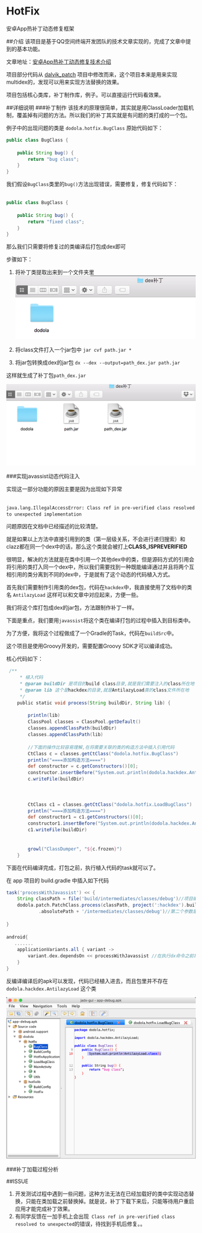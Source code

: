 # HotFix
安卓App热补丁动态修复框架

##介绍
该项目是基于QQ空间终端开发团队的技术文章实现的，完成了文章中提到的基本功能。

文章地址：[安卓App热补丁动态修复技术介绍](http://zhuanlan.zhihu.com/magilu/20308548)

项目部分代码从 [dalvik_patch](https://github.com/simpleton/dalvik_patch) 项目中修改而来，这个项目本来是用来实现multidex的，发现可以用来实现方法替换的效果。

项目包括核心类库，补丁制作库，例子。可以直接运行代码看效果。


##详细说明
###补丁制作
该技术的原理很简单，其实就是用ClassLoader加载机制，覆盖掉有问题的方法。所以我们的补丁其实就是有问题的类打成的一个包。

例子中的出现问题的类是 `dodola.hotfix.BugClass` 
原始代码如下：

```java
public class BugClass {

    public String bug() {
        return "bug class";
    }
}
```

我们假设`BugClass`类里的`bug()`方法出现错误，需要修复，修复代码如下：

```java

public class BugClass {

    public String bug() {
        return "fixed class";
    }
}

```

那么我们只需要将修复过的类编译后打包成dex即可

步骤如下：

1. 将补丁类提取出来到一个文件夹里    
![](img/patch1.png)

2. 将class文件打入一个jar包中 `jar cvf path.jar *`
3. 将jar包转换成dex的jar包 `dx --dex --output=path_dex.jar path.jar`

这样就生成了补丁包`path_dex.jar`

![](img/patch2.png)


###实现javassist动态代码注入


实现这一部分功能的原因主要是因为出现如下异常

`                                                             java.lang.IllegalAccessError: Class ref in pre-verified class resolved to unexpected implementation
`

问题原因在文档中已经描述的比较清楚。

> 
就是如果以上方法中直接引用到的类（第一层级关系，不会进行递归搜索）和clazz都在同一个dex中的话，那么这个类就会被打上**CLASS_ISPREVERIFIED**

很明显，解决的方法就是在类中引用一个其他dex中的类，但是源码方式的引用会将引用的类打入同一个dex中，所以我们需要找到一种既能编译通过并且将两个互相引用的类分离到不同的dex中，于是就有了这个动态的代码植入方式。

首先我们需要制作引用类的dex包，代码在`hackdex`中，我直接使用了文档中的类名 `AntilazyLoad` 这样可以和文章中对应起来，方便一些。

我们将这个库打包成dex的jar包，方法跟制作补丁一样。

下面是重点，我们要用`javassist`将这个类在编译打包的过程中插入到目标类中。

为了方便，我将这个过程做成了一个Gradle的Task，代码在`buildSrc`中。

这个项目是使用Groovy开发的，需要配置Groovy SDK才可以编译成功。

核心代码如下：

```groovy
 /**
     * 植入代码
     * @param buildDir 是项目的build class目录,就是我们需要注入的class所在地
     * @param lib 这个是hackdex的目录,就是AntilazyLoad类的class文件所在地
     */
    public static void process(String buildDir, String lib) {

        println(lib)
        ClassPool classes = ClassPool.getDefault()
        classes.appendClassPath(buildDir)
        classes.appendClassPath(lib)

        //下面的操作比较容易理解,在将需要关联的类的构造方法中插入引用代码
        CtClass c = classes.getCtClass("dodola.hotfix.BugClass")
        println("====添加构造方法====")
        def constructor = c.getConstructors()[0];
        constructor.insertBefore("System.out.println(dodola.hackdex.AntilazyLoad.class);")
        c.writeFile(buildDir)



        CtClass c1 = classes.getCtClass("dodola.hotfix.LoadBugClass")
        println("====添加构造方法====")
        def constructor1 = c1.getConstructors()[0];
        constructor1.insertBefore("System.out.println(dodola.hackdex.AntilazyLoad.class);")
        c1.writeFile(buildDir)


        growl("ClassDumper", "${c.frozen}")
    }
```

下面在代码编译完成，打包之前，执行植入代码的task就可以了。

在 app 项目的 build.gradle 中插入如下代码

```groovy
task('processWithJavassist') << {
    String classPath = file('build/intermediates/classes/debug')//项目编译class所在目录
    dodola.patch.PatchClass.process(classPath, project(':hackdex').buildDir
            .absolutePath + '/intermediates/classes/debug')//第二个参数是hackdex的class所在目录

}

android{
   .......
    applicationVariants.all { variant ->
        variant.dex.dependsOn << processWithJavassist //在执行dx命令之前将代码打入到class中
    }
}

```

反编译编译后的apk可以发现，代码已经植入进去，而且包里并不存在` dodola.hackdex.AntilazyLoad` 这个类

![](img/patch3.png)


###补丁加载过程分析


##ISSUE
1. 开发测试过程中遇到一些问题，这种方法无法在已经加载好的类中实现动态替换，只能在类加载之前替换掉。就是说，补丁下载下来后，只能等待用户重启应用才能完成补丁效果。
2. 有同学反馈在一加手机上会出现` Class ref in pre-verified class resolved to unexpected`的错误，待找到手机后修复。。